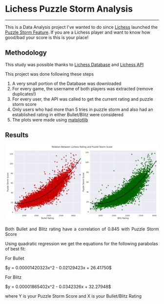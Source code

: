 # Lichess Puzzle Storm Analysis
_______________________________

This is a Data Analysis project I've wanted to do since [Lichess](https://lichess.org) launched the [Puzzle Storm Feature](https://lichess.org/storm). If you are a Lichess player and want to know how good/bad your score is this is your place!

## Methodology

This study was possible thanks to [Lichess Database](https://database.lichess.org/#standard_games) and [Lichess API](https://lichess.org/api)

This project was done following these steps

1. A very small portion of the Database was downloaded
2. For every game, the username of both players was extracted (remove duplicates!)
3. For every user, the API was called to get the current rating and puzzle storm score
4. Only users who had more than 5 tries in puzzle storm and also had an established rating in either Bullet/Blitz were considered
5. The plots were made using [matplotlib](https://matplotlib.org/)

## Results

![Blitz/Bullet Results](/imgs/ResultBulletBlitz.png)

<p align="justify">Both Bullet and Blitz rating have a correlation of 0.845 with Puzzle Storm Score</p>

Using quadratic regression we get the equations for the following parabolas of best fit:  

For Bullet   
<p align="justify">$y = 0.00001420323x^2 - 0.02129423x + 26.41750$</p>   

For Blitz     
<p align="justify">$y = 0.00001865402x^2 - 0.0342326x + 32.27948$</p>   

where Y is your Puzzle Storm Score and X is your Bullet/Blitz Rating
 